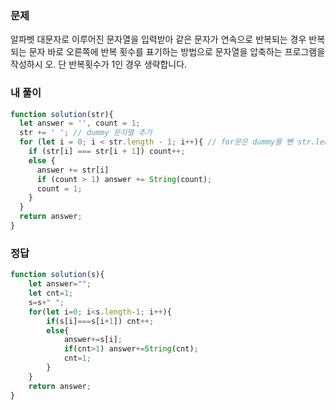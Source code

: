 ### 문제
알파벳 대문자로 이루어진 문자열을 입력받아 같은 문자가 연속으로 반복되는 경우 반복되는 문자 바로 오른쪽에 반복 횟수를 표기하는 방법으로 문자열을 압축하는 프로그램을 작성하시 오. 단 반복횟수가 1인 경우 생략합니다.

### 내 풀이
```js
function solution(str){
  let answer = '', count = 1;
  str += ' '; // dummy 문자열 추가
  for (let i = 0; i < str.length - 1; i++){ // for문은 dummy를 뺀 str.length - 1 까지만
    if (str[i] === str[i + 1]) count++;
    else {
      answer += str[i]
      if (count > 1) answer += String(count);
      count = 1;
    }
  }
  return answer;
}
```

### 정답
```js
function solution(s){
    let answer="";
    let cnt=1;
    s=s+" ";
    for(let i=0; i<s.length-1; i++){
        if(s[i]===s[i+1]) cnt++;
        else{
            answer+=s[i];
            if(cnt>1) answer+=String(cnt);
            cnt=1;
        }
    }
    return answer;
}
```
